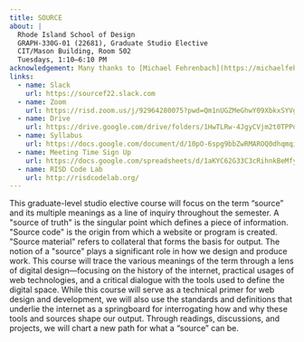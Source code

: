 ```yaml
---
title: SOURCE
about: |
  Rhode Island School of Design
  GRAPH-330G-01 (22681), Graduate Studio Elective
  CIT/Mason Building, Room 502
  Tuesdays, 1:10–6:10 PM
acknowledgement: Many thanks to [Michael Fehrenbach](https://michaelfehrenbach.com/), [Laurel Schwulst](https://www.laurel.world/), [David Reinfurt](http://www.davidreinfurt.com/), [Neeta Patel](https://neeta.works/), and [Nazlı Ercan](https://nazli-ercan.com/) for words of wisdom, advice, code, and more to help shape this course.
links:
  - name: Slack
    url: https://sourcef22.slack.com
  - name: Zoom
    url: https://risd.zoom.us/j/92964280075?pwd=Qm1nUGZMeGhwY09XbkxSYVg1TUZQZz09
  - name: Drive
    url: https://drive.google.com/drive/folders/1HwTLRw-4JgyCVjm2t0TPPofEdl3cYUNi?usp=sharing
  - name: Syllabus
    url: https://docs.google.com/document/d/10pO-6spg9bbZwRMAROQ0dhqmqibWVXVQy00xdJ__fTI/edit?usp=sharing
  - name: Meeting Time Sign Up
    url: https://docs.google.com/spreadsheets/d/1aKYC62G33C3cRihnkBeMfyp4AWqv8ZuU6QfkiJxL5ug/edit?usp=sharing
  - name: RISD Code Lab
    url: http://risdcodelab.org/
---
```


This graduate-level studio elective course will focus on the term “source” and its multiple meanings as a line of inquiry throughout the semester. A "source of truth" is the singular point which defines a piece of information. "Source code" is the origin from which a website or program is created. "Source material" refers to collateral that forms the basis for output. The notion of a "source" plays a significant role in how we design and produce work. This course will trace the various meanings of the term through a lens of digital design—focusing on the history of the internet, practical usages of web technologies, and a critical dialogue with the tools used to define the digital space. While this course will serve as a technical primer for web design and development, we will also use the standards and definitions that underlie the internet as a springboard for interrogating how and why these tools and sources shape our output. Through readings, discussions, and projects, we will chart a new path for what a “source” can be.